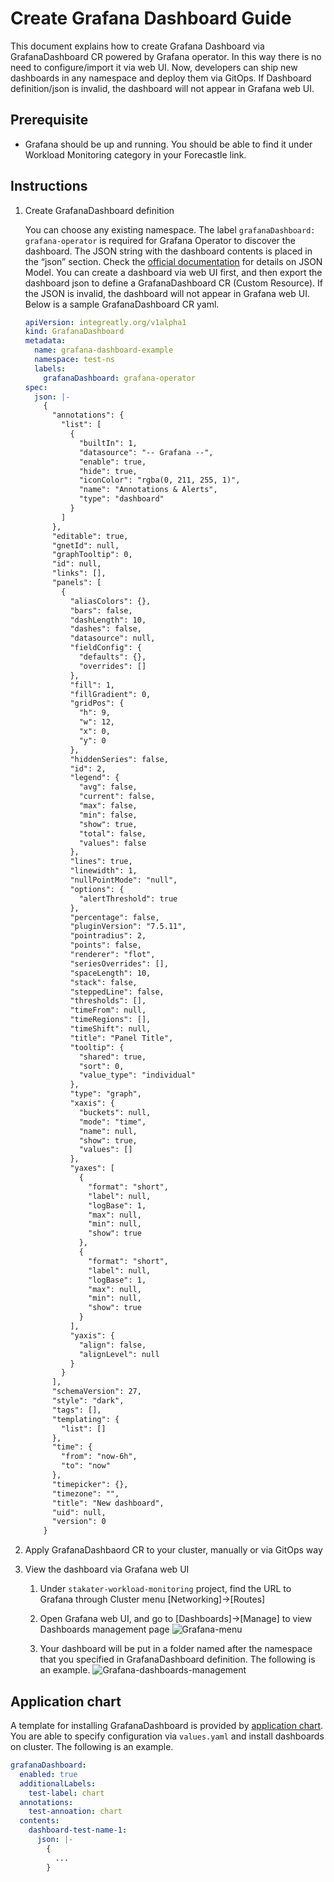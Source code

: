 # Create Grafana Dashboard Guide

This document explains how to create Grafana Dashboard via GrafanaDashboard CR powered by Grafana operator. In this way there is no need to configure/import it via web UI. Now, developers can ship new dashboards in any namespace and deploy them via GitOps. If Dashboard definition/json is invalid, the dashboard will not appear in Grafana web UI.

## Prerequisite

- Grafana should be up and running. You should be able to find it under Workload Monitoring category in your Forecastle link.

## Instructions

1. Create GrafanaDashboard definition

   You can choose any existing namespace. The label `grafanaDashboard: grafana-operator` is required for Grafana Operator to discover the dashboard. The JSON string with the dashboard contents is placed in the “json” section. Check the [official documentation](https://grafana.com/docs/reference/dashboard/#dashboard-json) for details on JSON Model. You can create a dashboard via web UI first, and then export the dashboard json to define a GrafanaDashboard CR (Custom Resource). If the JSON is invalid, the dashboard will not appear in Grafana web UI. Below is a sample GrafanaDashboard CR yaml.

    ```yaml
    apiVersion: integreatly.org/v1alpha1
    kind: GrafanaDashboard
    metadata:
      name: grafana-dashboard-example
      namespace: test-ns
      labels:
        grafanaDashboard: grafana-operator
    spec:
      json: |-
        {
          "annotations": {
            "list": [
              {
                "builtIn": 1,
                "datasource": "-- Grafana --",
                "enable": true,
                "hide": true,
                "iconColor": "rgba(0, 211, 255, 1)",
                "name": "Annotations & Alerts",
                "type": "dashboard"
              }
            ]
          },
          "editable": true,
          "gnetId": null,
          "graphTooltip": 0,
          "id": null,
          "links": [],
          "panels": [
            {
              "aliasColors": {},
              "bars": false,
              "dashLength": 10,
              "dashes": false,
              "datasource": null,
              "fieldConfig": {
                "defaults": {},
                "overrides": []
              },
              "fill": 1,
              "fillGradient": 0,
              "gridPos": {
                "h": 9,
                "w": 12,
                "x": 0,
                "y": 0
              },
              "hiddenSeries": false,
              "id": 2,
              "legend": {
                "avg": false,
                "current": false,
                "max": false,
                "min": false,
                "show": true,
                "total": false,
                "values": false
              },
              "lines": true,
              "linewidth": 1,
              "nullPointMode": "null",
              "options": {
                "alertThreshold": true
              },
              "percentage": false,
              "pluginVersion": "7.5.11",
              "pointradius": 2,
              "points": false,
              "renderer": "flot",
              "seriesOverrides": [],
              "spaceLength": 10,
              "stack": false,
              "steppedLine": false,
              "thresholds": [],
              "timeFrom": null,
              "timeRegions": [],
              "timeShift": null,
              "title": "Panel Title",
              "tooltip": {
                "shared": true,
                "sort": 0,
                "value_type": "individual"
              },
              "type": "graph",
              "xaxis": {
                "buckets": null,
                "mode": "time",
                "name": null,
                "show": true,
                "values": []
              },
              "yaxes": [
                {
                  "format": "short",
                  "label": null,
                  "logBase": 1,
                  "max": null,
                  "min": null,
                  "show": true
                },
                {
                  "format": "short",
                  "label": null,
                  "logBase": 1,
                  "max": null,
                  "min": null,
                  "show": true
                }
              ],
              "yaxis": {
                "align": false,
                "alignLevel": null
              }
            }
          ],
          "schemaVersion": 27,
          "style": "dark",
          "tags": [],
          "templating": {
            "list": []
          },
          "time": {
            "from": "now-6h",
            "to": "now"
          },
          "timepicker": {},
          "timezone": "",
          "title": "New dashboard",
          "uid": null,
          "version": 0
        }
    ```

1. Apply GrafanaDashbaord CR to your cluster, manually or via GitOps way

1. View the dashboard via Grafana web UI

   1. Under `stakater-workload-monitoring` project, find the URL to Grafana through Cluster menu [Networking]->[Routes]
   1. Open Grafana web UI, and go to [Dashboards]->[Manage] to view Dashboards management page
      ![Grafana-menu](./images/grafana-menu.png)

   1. Your dashboard will be put in a folder named after the namespace that you specified in GrafanaDashboard definition. The following is an example. ![Grafana-dashboards-management](./images/grafana-dashboards-management.png)

## Application chart

A template for installing GrafanaDashboard is provided by [application chart](https://github.com/stakater-charts/application). You are able to specify configuration via `values.yaml` and install dashboards on cluster. The following is an example.

```yaml
grafanaDashboard:
  enabled: true
  additionalLabels:
    test-label: chart
  annotations: 
    test-annoation: chart
  contents:
    dashboard-test-name-1: 
      json: |-
        {
          ...
        }
```
